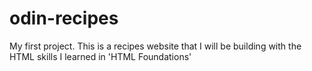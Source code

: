 # odin-recipes
My first project. This is a recipes website that I will be building with the HTML skills I learned in 'HTML Foundations'